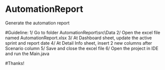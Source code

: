 # AutomationReport
Generate the automation report

#Guideline:
1/ Go to folder AutomationReport\src\Data
2/ Open the excel file named AutomationReport.xlsx
3/ At Dashboard sheet, update the active sprint and report date
4/ At Detail Info sheet, insert 2 new columns after Scenario column
5/ Save and close the excel file
6/ Open the project in IDE and run the Main.java

#Thanks!
